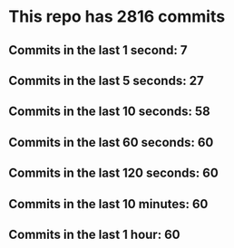 # This repo has 2816 commits

## Commits in the last 1 second: 7
## Commits in the last 5 seconds: 27
## Commits in the last 10 seconds: 58
## Commits in the last 60 seconds: 60
## Commits in the last 120 seconds: 60
## Commits in the last 10 minutes: 60
## Commits in the last 1 hour: 60
